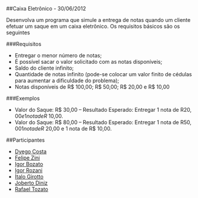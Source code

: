 ##Caixa Eletrônico - 30/06/2012

Desenvolva um programa que simule a entrega de notas quando um cliente efetuar um saque em um caixa eletrônico. Os requisitos básicos são os seguintes

###Requisitos

* Entregar o menor número de notas;
* É possível sacar o valor solicitado com as notas disponíveis;
* Saldo do cliente infinito;
* Quantidade de notas infinito (pode-se colocar um valor finito de cédulas para aumentar a dificuldade do problema);
* Notas disponíveis de R$ 100,00; R$ 50,00; R$ 20,00 e R$ 10,00

###Exemplos
* Valor do Saque: R$ 30,00 – Resultado Esperado: Entregar 1 nota de R$20,00 e 1 nota de R$ 10,00.
* Valor do Saque: R$ 80,00 – Resultado Esperado: Entregar 1 nota de R$50,00 1 nota de R$ 20,00 e 1 nota de R$ 10,00.

##Participantes
* [Dyego Costa][DyegoCosta]
* [Felipe Zini][FelipeZini]
* [Igor Bozato][IgorBozato]
* [Igor Rozani][IgorRozani]
* [Ítalo Girotto][ItaloGirotto]
* [Joberto Diniz][Juninho]
* [Rafael Tozato][RafaelTozato]

[DyegoCosta]:http://twitter.com/dyegoscosta   "Dyego Costa"
[FelipeZini]:http://twitter.com/fzini         "Felipe Zini"
[IgorBozato]:http://twitter.com/igorbozato    "Igor Bozato"
[IgorRozani]:http://twitter.com/igorrozani    "Igor Rozani"
[ItaloGirotto]:http://twitter.com/imgirotto   "Ítalo Girotto"
[Juninho]:http://twitter.com/jobadiniz        "Joberto Diniz"
[RafaelTozato]:http://twitter.com/rtozato     "Rafael Tozato"